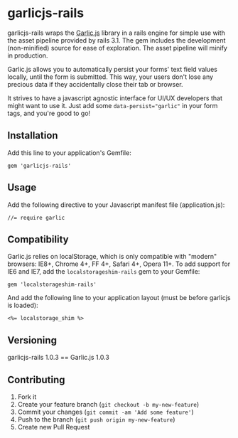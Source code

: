 # garlicjs-rails

garlicjs-rails wraps the [Garlic.js](http://garlicjs.org/) library in a rails engine for simple use with the asset pipeline provided by rails 3.1. The gem includes the development (non-minified) source for ease of exploration. The asset pipeline will minify in production.

Garlic.js allows you to automatically persist your forms' text field values locally, until the form is submitted. This way, your users don't lose any precious data if they accidentally close their tab or browser.

It strives to have a javascript agnostic interface for UI/UX developers that might want to use it. Just add some `data-persist="garlic"` in your form tags, and you're good to go!

## Installation

Add this line to your application's Gemfile:

    gem 'garlicjs-rails'

## Usage

Add the following directive to your Javascript manifest file (application.js):

    //= require garlic

## Compatibility

Garlic.js relies on localStorage, which is only compatible with "modern" browsers: IE8+, Chrome 4+, FF 4+, Safari 4+, Opera 11+.
To add support for IE6 and IE7, add the `localstorageshim-rails` gem to your Gemfile:

    gem 'localstorageshim-rails'

And add the following line to your application layout (must be before garlicjs is loaded):

    <%= localstorage_shim %>

## Versioning

garlicjs-rails 1.0.3 == Garlic.js 1.0.3

## Contributing

1. Fork it
2. Create your feature branch (`git checkout -b my-new-feature`)
3. Commit your changes (`git commit -am 'Add some feature'`)
4. Push to the branch (`git push origin my-new-feature`)
5. Create new Pull Request
